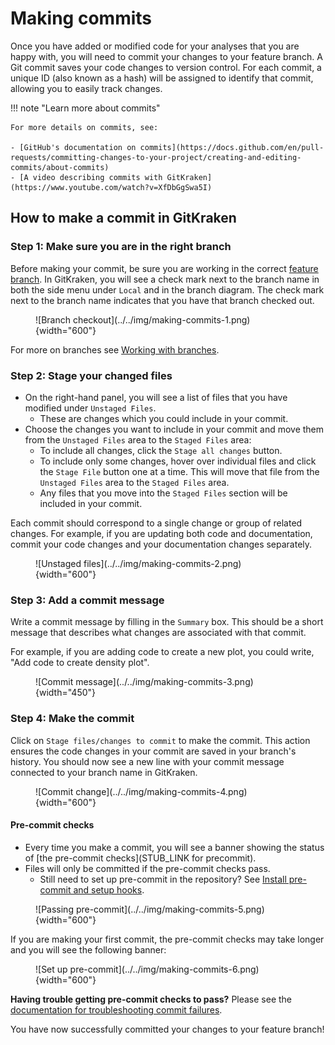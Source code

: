# Making commits

Once you have added or modified code for your analyses that you are happy with, you will need to commit your changes to your feature branch.
A Git commit saves your code changes to version control.
For each commit, a unique ID (also known as a hash) will be assigned to identify that commit, allowing you to easily track changes.

!!! note "Learn more about commits"

    For more details on commits, see:

    - [GitHub's documentation on commits](https://docs.github.com/en/pull-requests/committing-changes-to-your-project/creating-and-editing-commits/about-commits)
    - [A video describing commits with GitKraken](https://www.youtube.com/watch?v=XfDbGgSwa5I)

## How to make a commit in GitKraken

### Step 1: Make sure you are in the right branch

Before making your commit, be sure you are working in the correct [feature branch](./working-with-branches.md).
In GitKraken, you will see a check mark next to the branch name in both the side menu under `Local` and in the branch diagram.
The check mark next to the branch name indicates that you have that branch checked out.

<figure markdown="span">
    ![Branch checkout](../../img/making-commits-1.png){width="600"}
</figure>

For more on branches see [Working with branches](./working-with-branches.md).

### Step 2: Stage your changed files

- On the right-hand panel, you will see a list of files that you have modified under `Unstaged Files`.
    - These are changes which you could include in your commit.
- Choose the changes you want to include in your commit and move them from the `Unstaged Files` area to the `Staged Files` area:
    - To include all changes, click the `Stage all changes` button.
    - To include only some changes, hover over individual files and click the `Stage File` button one at a time.
    This will move that file from the `Unstaged Files` area to the `Staged Files` area.
    - Any files that you move into the `Staged Files` section will be included in your commit.

Each commit should correspond to a single change or group of related changes.
For example, if you are updating both code and documentation, commit your code changes and your documentation changes separately.

<figure markdown="span">
    ![Unstaged files](../../img/making-commits-2.png){width="600"}
</figure>

### Step 3: Add a commit message

Write a commit message by filling in the `Summary` box.
This should be a short message that describes what changes are associated with that commit.

For example, if you are adding code to create a new plot, you could write, "Add code to create density plot".

<figure markdown="span">
    ![Commit message](../../img/making-commits-3.png){width="450"}
</figure>

### Step 4: Make the commit

Click on `Stage files/changes to commit` to make the commit.
This action ensures the code changes in your commit are saved in your branch's history.
You should now see a new line with your commit message connected to your branch name in GitKraken.

<figure markdown="span">
    ![Commit change](../../img/making-commits-4.png){width="600"}
</figure>

#### Pre-commit checks

- Every time you make a commit, you will see a banner showing the status of [the pre-commit checks](STUB_LINK for precommit).
- Files will only be committed if the pre-commit checks pass.
    - Still need to set up pre-commit in the repository?
    See [Install pre-commit and setup hooks](STUB-LINK).


<figure markdown="span">
    ![Passing pre-commit](../../img/making-commits-5.png){width="600"}
</figure>


If you are making your first commit, the pre-commit checks may take longer and you will see the following banner:

<figure markdown="span">
    ![Set up pre-commit](../../img/making-commits-6.png){width="600"}
</figure>

**Having trouble getting pre-commit checks to pass?**
Please see the [documentation for troubleshooting commit failures](STUB-LINK).

You have now successfully committed your changes to your feature branch!
